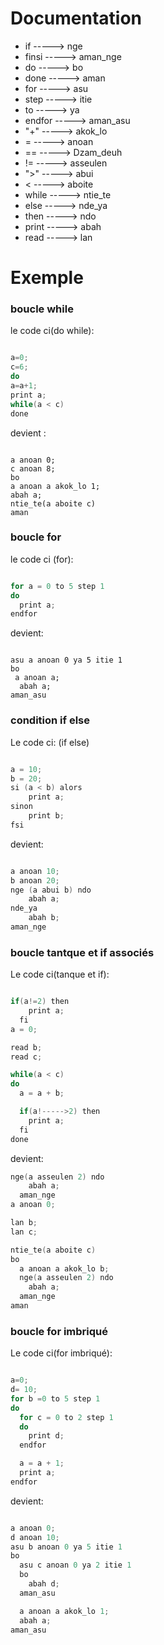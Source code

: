 # Documentation

- if -----> nge
- finsi -----> aman_nge
- do -----> bo
- done -----> aman
- for -----> asu
- step -----> itie
- to -----> ya
- endfor -----> aman_asu
- "+" -----> akok_lo
- = -----> anoan
- == -----> Dzam_deuh
- != -----> asseulen
- ">" -----> abui
- < -----> aboite
- while -----> ntie_te
- else -----> nde_ya
- then -----> ndo
- print -----> abah
- read -----> lan

# Exemple

### boucle while

le code ci(do while):

```C

a=0;
c=6;
do
a=a+1;
print a;
while(a < c)
done
```

devient :

```davm

a anoan 0;
c anoan 8;
bo
a anoan a akok_lo 1;
abah a;
ntie_te(a aboite c)
aman
```

### boucle for

le code ci (for):

```C

for a = 0 to 5 step 1
do
  print a;
endfor
```

devient:

```davm

asu a anoan 0 ya 5 itie 1
bo
 a anoan a;
  abah a;
aman_asu
```

### condition if else

Le code ci: (if else)

```C

a = 10;
b = 20;
si (a < b) alors
    print a;
sinon
    print b;
fsi
```

devient:

```C

a anoan 10;
b anoan 20;
nge (a abui b) ndo
    abah a;
nde_ya
    abah b;
aman_nge

```

### boucle tantque et if associés

Le code ci(tanque et if):

```C

if(a!=2) then
    print a;
  fi
a = 0;

read b;
read c;

while(a < c)
do
  a = a + b;

  if(a!----->2) then
    print a;
  fi
done

```

devient:

```C
nge(a asseulen 2) ndo
    abah a;
  aman_nge
a anoan 0;

lan b;
lan c;

ntie_te(a aboite c)
bo
  a anoan a akok_lo b;
  nge(a asseulen 2) ndo
    abah a;
  aman_nge
aman

```

### boucle for imbriqué

Le code ci(for imbriqué):

```C

a=0;
d= 10;
for b =0 to 5 step 1
do
  for c = 0 to 2 step 1
  do
    print d;
  endfor

  a = a + 1;
  print a;
endfor
```

devient:

```C

a anoan 0;
d anoan 10;
asu b anoan 0 ya 5 itie 1
bo
  asu c anoan 0 ya 2 itie 1
  bo
    abah d;
  aman_asu

  a anoan a akok_lo 1;
  abah a;
aman_asu
```
